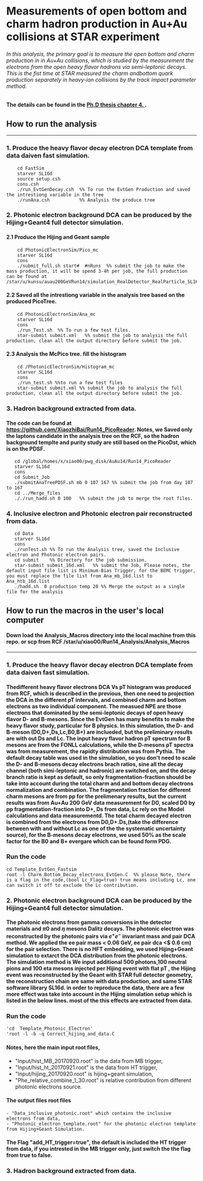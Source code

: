 # Measurements of open bottom and charm hadron production in Au+Au collisions at STAR experiment

###### In this analysis, the primary goal is to measure the open bottom and charm production in in Au+Au collisions, which is studied by the measurement the electrons from the open heavy flavor hadrons via semi-leptonic decays. This is the fist time at STAR measured the charm andbottom quark production separately in heavy-ion collisions by the track impact parameter method.

#### The details can be found in the [Ph.D thesis chapter 4. ](https://drupal.star.bnl.gov/STAR/files/PhDthesis_0.pdf).

## How to run the analysis
---------------------------
### 1. Produce the heavy flavor decay electron DCA template from data daiven fast simulation.
        cd FastSim
        starver SL16d
        source setup.csh
        cons.csh
        ./run_EvtGenDecay.csh  %% To run the EvtGen Production and saved the intrestiong variable in the tree
        ./runAna.csh	       %% Analysis the produce tree      
### 2. Photonic electron background DCA can be produced by the Hijing+Geant4 full detector simulation. 
#### 2.1 Produce the Hijing and Geant sample
        cd PhotonicElectronSim/Pico_mc
        starver SL16d	
        cons
        ./submit_full.sh start#  #nRuns  %% submit the job to make the mass production, it will be spend 3-4h per job, the full production can be found at /star/u/kunsu/auau200GeVRun14/simulation_RealDetector_RealParticle_SL16d_Pixelisation/files_full/* 
#### 2.2 Saved all the intrestiong variable in the analysis tree based on the produced PicoTree.
        cd PhotonicElectronSim/Ana_mc
        starver SL16d
        cons  
        ./run_Test.sh  %% To run a few test files.
        star-submit submit.xml	 %% submit the job to analysis the full production, clean all the output directory before submit the job.
#### 2.3 Analysis the McPico tree. fill the histogram
        cd /PhotonicElectronSim/Histogram_mc
        starver SL16d
        cons
        ./run_test.sh %%to run a few test files 
        star-submit submit.xml %% submit the job to analysis the full production, clean all the output directory before submit the job.  
 ### 3. Hadron background extracted from data.
#### The code can be found at https://github.com/XiaozhiBai/Run14_PicoReader. Notes, we Saved only the laptons candidate in the analysis tree on the RCF, so the hadron background templte and purity study are still based on the PicoDst, which is on the PDSF.
       cd /global/homes/x/xiao00/pwg_disk/AuAu14/Run14_PicoReader
       starver SL16d
       cons
       cd Submit_Job
       ./submitAnaTreePDSF.sh mb 0 107 167 %% submit the job from day 107 to 167
       cd ../Merge_files 
       ././run_hadd.sh 0 100   %% submit the job to merge the root files.
### 4. Inclusive electron and Photonic electron pair reconstructed from data.
       cd Data
       starver SL16d
       cons	  
       ./runTest.sh %% To run the Analysis tree, saved the Inclusive electron and Photonic electron pairs.
       cd submit    %% Directory for the job submission.
       star-submit submit_16d.xml	%% submit the Job, Please notes, the default input file list is Minimum-Bias Trigger, for the BEMC trigger, you must replace the file list from Ana_mb_16d.list to Ana_htb_16d.list 
       ./hadd.sh  0 production temp 20 %% Merge the output as a single file for the analysis  


## How to run the macros in the user's local computer
#### Down load the Analysis_Macros directory into the local machine from this repo. or scp from RCF  /star/u/xiao00/Run14_Analysis/Analysis_Macros
  
--------------------------------------------------------------------------
### 1. Produce the heavy flavor decay electron DCA template from data daiven fast simulation.
#### Thedifferent heavy flavor  electrons DCA Vs pT histogram was produced from RCF, which is described in the previous, then one need to projection the DCA in the different pT intervals, and combined charm and bottom electrons as two individual component. The measued NPE are those electrons that  dominated by the semi-leptonic decays of open heavy flavor D- and B-mesons. Since the EvtGen has many benefits to make the heavy flavor study, particular for B physics. In this simulation, the D- and B-meson (D0,D+,Ds,Lc,B0,B+) are inclueded, but the preliminary results are with out Ds and Lc. The input heavy flavor hadron pT spectrum for B mesons are  from the FONLL calculations, while the D-mesons pT spectra was from measurement, the rapidty distribution was from Pythia. The default decay table was used in the simulation, so you don't need to scale the D- and B-mesons decay electrons brach ratios, sine  all the decay channel (both simi-leptonic and hadronic) are switched on, and the decay branch ratio is kept as default, so only fragmentation-fraction should be take into account during the total charm and  and bottom decay electrons normalization and combination. The fragmentation fraction for different charm mesons are from pp for the prelimenary results, but the current results was from Au+Au 200 GeV data measurement for D0, scaled D0 by pp fragmentation-fraction into D+, Ds from data, Lc rely on the Model calculations and data measurementd. The total charm decayed electron is combined from the electrons from D0,D+.Ds,(take the difference between with and without Lc as one of the  the systematic uncertainty source), for the B-mesons decay electrons, we used 50% as the scale factor for the B0 and B+ evergare which can be found form PDG. 

### Run the code 
    cd Template_EvtGen_Fastsim
    root -l Charm_Bottom_Decay_electrons_EvtGen.C  %% please Note, there is a flag in the code,(bool Lc_Flag=true) true means including Lc, one can switch it off to exclude the Lc contribution.

### 2. Photonic electron background DCA can be produced by the Hijing+Geant4 full detector simulation.
#### The photonic electrons from gamma conversions in the detector materials and $\pi0$ and $\eta$ mesons Dalitz decays. The photonic electron was reconstructed by the photonic pairs via $e^{+}e^{-}$ invariant mass and pair DCA method. We applied the ee pair mass < 0.06 GeV, ee pair dca <$ 0.6 cm) for the pair selection. There is no HFT embedding, we used Hijing+Geant simulation to extarct the DCA distribution from the photonic electrons. The simulation method is We input additional 500 photons,100 neutral pions and 100 eta mesons injected per Hijing event with flat pT , the Hijing event was reconstructed by the Geant with STAR full detector geometry, the reconstruction chain are same with data production, and same STAR software library SL16d. in order to reproduce the data, there are a few more effect was take into account in the Hijing simulation setup which is listed in the below lines. most of the this effects are extracted from data.

### Run the  code
    'cd	 Template_Photonic_Electron'
    'root -l -b -q Correct_hijing_and_data.C
#### Notes, here the main input root files, 
- "Input/hist_MB_20170920.root" is the data from MB trigger,
- "Input/hist_ht_20170921.root" is the data from HT trigger,
- "Input/hijing_20170920.root" is hijing+geant simulation,
- "Phe_relative_combine_1_30.root" is relative contribution from different photonic electrons source. 

#### The output files root files
    - "Data_inclusive_photonic.root" which contains the inclusive electrons from data, 
    - "Photonic_electron_template.root" for the photonic electron template from Hijing+Geant Simulation. 

#### The Flag "add_HT_trigger=true", the default is included the HT trigger from data, if you intrested in the MB trigger only, just switch the the flag from true to false. 

### 3. Hadron background extracted from data.


